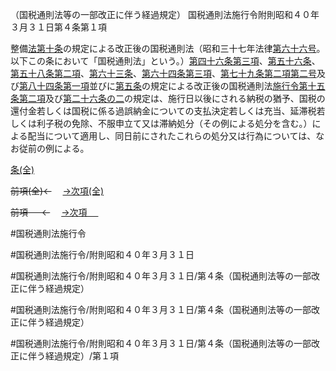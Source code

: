 （国税通則法等の一部改正に伴う経過規定）
国税通則法施行令附則昭和４０年３月３１日第４条第１項

整備[法第十条](国税通則法＿＿＿＿＿第１０条第１項)の規定による改正後の国税通則法（昭和三十七年法律[第六十六号](国税通則法施行＿令附則昭和４０年３月３１日第４条第１項第６６号)。以下この条において「国税通則法」という。）[第四十六条第三項](国税通則法施行＿令附則昭和４０年３月３１日第４６条第３項)、[第五十六条](国税通則法施行＿令附則昭和４０年３月３１日第５６条第１項)、[第五十八条第二項](国税通則法施行＿令附則昭和４０年３月３１日第５８条第２項)、[第六十三条](国税通則法施行＿令附則昭和４０年３月３１日第６３条第１項)、[第六十四条第三項](国税通則法施行＿令附則昭和４０年３月３１日第６４条第３項)、[第七十九条第二項第二号](国税通則法施行＿令附則昭和４０年３月３１日第７９条第２項第２号)及び[第八十四条第一項](国税通則法施行＿令附則昭和４０年３月３１日第８４条第１項)並びに[第五条](国税通則法施行＿令附則昭和４０年３月３１日第５条第１項)の規定による改正後の国税通則法[施行令第十五条第二項](国税通則法施行＿令＿第１５条第２項)及び[第二十六条の二](国税通則法施行＿令附則昭和４０年３月３１日第２６条の２第１項)の規定は、施行日以後にされる納税の猶予、国税の還付金若しくは国税に係る過誤納金についての支払決定若しくは充当、延滞税若しくは利子税の免除、不服申立て又は滞納処分（その例による処分を含む。）による配当について適用し、同日前にされたこれらの処分又は行為については、なお従前の例による。

[条(全)](国税通則法施行＿令附則昭和４０年３月３１日第４条_.md)

~~前項(全)←~~　  [→次項(全)](国税通則法施行＿令附則昭和４０年３月３１日第４条第２項_.md)

~~前項 　 ←~~　  [→次項 　 ](国税通則法施行＿令附則昭和４０年３月３１日第４条第２項.md)



#国税通則法施行令

#国税通則法施行令/附則昭和４０年３月３１日

#国税通則法施行令/附則昭和４０年３月３１日/第４条（国税通則法等の一部改正に伴う経過規定）

#国税通則法施行令/附則昭和４０年３月３１日/第４条（国税通則法等の一部改正に伴う経過規定）

#国税通則法施行令/附則昭和４０年３月３１日/第４条（国税通則法等の一部改正に伴う経過規定）/第１項

